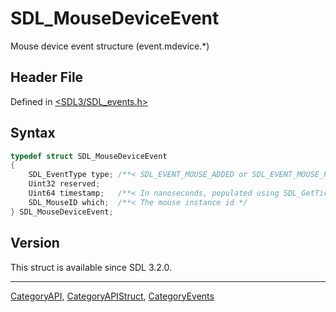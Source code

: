 # SDL_MouseDeviceEvent

Mouse device event structure (event.mdevice.*)

## Header File

Defined in [<SDL3/SDL_events.h>](https://github.com/libsdl-org/SDL/blob/main/include/SDL3/SDL_events.h)

## Syntax

```c
typedef struct SDL_MouseDeviceEvent
{
    SDL_EventType type; /**< SDL_EVENT_MOUSE_ADDED or SDL_EVENT_MOUSE_REMOVED */
    Uint32 reserved;
    Uint64 timestamp;   /**< In nanoseconds, populated using SDL_GetTicksNS() */
    SDL_MouseID which;  /**< The mouse instance id */
} SDL_MouseDeviceEvent;
```

## Version

This struct is available since SDL 3.2.0.





----
[CategoryAPI](CategoryAPI), [CategoryAPIStruct](CategoryAPIStruct), [CategoryEvents](CategoryEvents)

